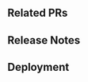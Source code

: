 ## Related PRs
<Links to PRs in other repos required for release. These are copied from the PRs in the release.>

## Release Notes
<Copy from the release notes section of each PR.>

## Deployment
<Please indicate if any of the following are true. This data should be populated from a PR. Do not uncheck anything that is checked.>  
<Includes migrations>  
<Includes seeds>  
<Requires downtime>  
<Downtime is required if a service is going offline for large migrations or if dependencies in 2 repos needs to be launched at the same time.>  
<Copy any scripts required to run after releaseing a PR.>

